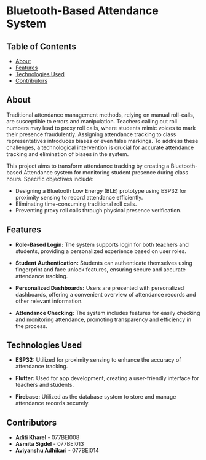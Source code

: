 # Bluetooth-Based Attendance System

## Table of Contents

- [About](#about)
- [Features](#features)
- [Technologies Used](#technologies-used)
- [Contributors](#contributors)

## About

Traditional attendance management methods, relying on manual roll-calls, are susceptible to errors and manipulation. Teachers calling out roll numbers may lead to proxy roll calls, where students mimic voices to mark their presence fraudulently. Assigning attendance tracking to class representatives introduces biases or even false markings. To address these challenges, a technological intervention is crucial for accurate attendance tracking and elimination of biases in the system.

This project aims to transform attendance tracking by creating a Bluetooth-based Attendance system for monitoring student presence during class hours. Specific objectives include:

- Designing a Bluetooth Low Energy (BLE) prototype using ESP32 for proximity sensing to record attendance efficiently.
- Eliminating time-consuming traditional roll calls.
- Preventing proxy roll calls through physical presence verification.

## Features

- **Role-Based Login:** The system supports login for both teachers and students, providing a personalized experience based on user roles.

- **Student Authentication:** Students can authenticate themselves using fingerprint and face unlock features, ensuring secure and accurate attendance tracking.

- **Personalized Dashboards:** Users are presented with personalized dashboards, offering a convenient overview of attendance records and other relevant information.

- **Attendance Checking:** The system includes features for easily checking and monitoring attendance, promoting transparency and efficiency in the process.

## Technologies Used

- **ESP32:** Utilized for proximity sensing to enhance the accuracy of attendance tracking.

- **Flutter:** Used for app development, creating a user-friendly interface for teachers and students.

- **Firebase:** Utilized as the database system to store and manage attendance records securely.


## Contributors

- **Aditi Kharel** - 077BEI008
- **Asmita Sigdel** - 077BEI013
- **Aviyanshu Adhikari** - 077BEI014
